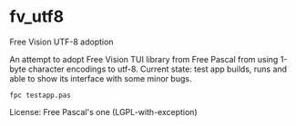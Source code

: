 # fv_utf8
Free Vision UTF-8 adoption

An attempt to adopt Free Vision TUI library from Free Pascal from using 1-byte character encodings to utf-8. Current state: test app builds, runs and able to show its interface with some minor bugs.

```
fpc testapp.pas
```

License: Free Pascal's one (LGPL-with-exception)
